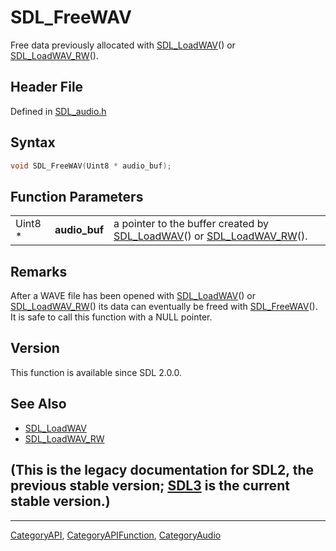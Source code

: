 # SDL_FreeWAV

Free data previously allocated with [SDL_LoadWAV](SDL_LoadWAV)() or [SDL_LoadWAV_RW](SDL_LoadWAV_RW)().

## Header File

Defined in [SDL_audio.h](https://github.com/libsdl-org/SDL/blob/SDL2/include/SDL_audio.h)

## Syntax

```c
void SDL_FreeWAV(Uint8 * audio_buf);
```

## Function Parameters

|         |               |                                                                                                        |
| ------- | ------------- | ------------------------------------------------------------------------------------------------------ |
| Uint8 * | **audio_buf** | a pointer to the buffer created by [SDL_LoadWAV](SDL_LoadWAV)() or [SDL_LoadWAV_RW](SDL_LoadWAV_RW)(). |

## Remarks

After a WAVE file has been opened with [SDL_LoadWAV](SDL_LoadWAV)() or
[SDL_LoadWAV_RW](SDL_LoadWAV_RW)() its data can eventually be freed with
[SDL_FreeWAV](SDL_FreeWAV)(). It is safe to call this function with a NULL
pointer.

## Version

This function is available since SDL 2.0.0.

## See Also

- [SDL_LoadWAV](SDL_LoadWAV)
- [SDL_LoadWAV_RW](SDL_LoadWAV_RW)


## (This is the legacy documentation for SDL2, the previous stable version; [SDL3](https://wiki.libsdl.org/SDL3/) is the current stable version.)



----
[CategoryAPI](CategoryAPI), [CategoryAPIFunction](CategoryAPIFunction), [CategoryAudio](CategoryAudio)

